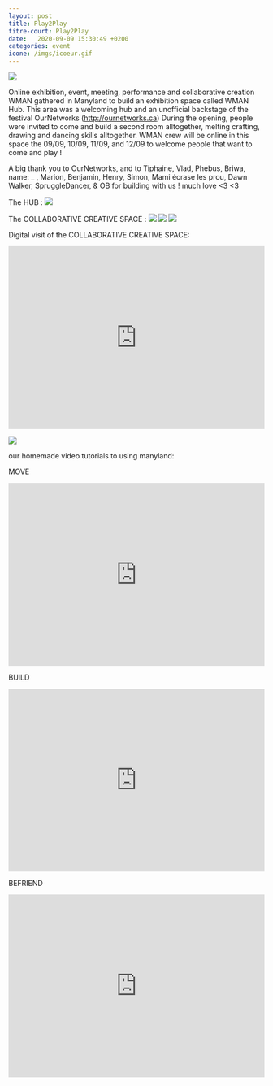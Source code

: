 ```yaml
---
layout: post
title: Play2Play
titre-court: Play2Play
date:   2020-09-09 15:30:49 +0200
categories: event
icone: /imgs/icoeur.gif
---
```

![]({{site.imgurl}}/hub1.jpg)

Online exhibition, event, meeting, performance and collaborative creation
WMAN gathered in Manyland to build an exhibition space called WMAN Hub. This area was a welcoming hub and an unofficial backstage of the festival OurNetworks (http://ournetworks.ca)
During the opening, people were invited to come and build a second room alltogether, melting crafting, drawing and dancing skills alltogether. 
WMAN crew will be online in this space the 09/09, 10/09, 11/09, and 12/09 to welcome people that want to come and play ! 

A big thank you to OurNetworks, and to Tiphaine, Vlad, Phebus, Briwa, name: _ , Marion, Benjamin, Henry, Simon, Mami écrase les prou, Dawn Walker, SpruggleDancer, & OB for building with us ! much love
<3 <3 

The HUB :
![]({{site.imgurl}}/hub2.jpg)
  
The COLLABORATIVE CREATIVE SPACE :
![]({{site.imgurl}}/crea.jpg)
![]({{site.imgurl}}/crea2.jpg)
![]({{site.imgurl}}/crea3.jpg)
  
Digital visit of the COLLABORATIVE CREATIVE SPACE:
<iframe width="100%" height="360" src="https://www.youtube.com/embed/DjS6Imn9TGk" frameborder="0" allow="accelerometer; autoplay; encrypted-media; gyroscope; picture-in-picture" allowfullscreen></iframe>
  
![]({{site.imgurl}}/drink.gif)
  

our homemade video tutorials to using manyland:  
  
MOVE
<iframe width="100%" height="360" src="https://www.youtube.com/embed/qqEjWyBIBm0" frameborder="0" allow="accelerometer; autoplay; encrypted-media; gyroscope; picture-in-picture" allowfullscreen></iframe>
  
BUILD
<iframe width="100%" height="360" src="https://www.youtube.com/embed/w9QzxSi-NdY" frameborder="0" allow="accelerometer; autoplay; clipboard-write; encrypted-media; gyroscope; picture-in-picture" allowfullscreen></iframe>
  
BEFRIEND
<iframe width="100%" height="360" src="https://www.youtube.com/embed/ltOaDbNiJKU" frameborder="0" allow="accelerometer; autoplay; clipboard-write; encrypted-media; gyroscope; picture-in-picture" allowfullscreen></iframe>
